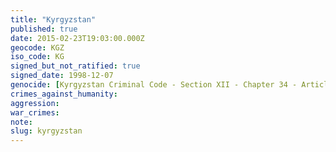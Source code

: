 ```yaml
---
title: "Kyrgyzstan"
published: true
date: 2015-02-23T19:03:00.000Z
geocode: KGZ
iso_code: KG
signed_but_not_ratified: true
signed_date: 1998-12-07
genocide: [Kyrgyzstan Criminal Code - Section XII - Chapter 34 - Article 373](https://iccdb.hrlc.net/data/doc/584/keyword/46/)
crimes_against_humanity:
aggression:
war_crimes:
note:
slug: kyrgyzstan
---
```

